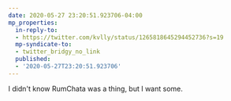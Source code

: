 ```yaml
---
date: 2020-05-27 23:20:51.923706-04:00
mp_properties:
  in-reply-to:
  - https://twitter.com/kvlly/status/1265818645294452736?s=19
  mp-syndicate-to:
  - twitter_bridgy_no_link
  published:
  - '2020-05-27T23:20:51.923706'
---
```


I didn't know RumChata was a thing, but I want some.